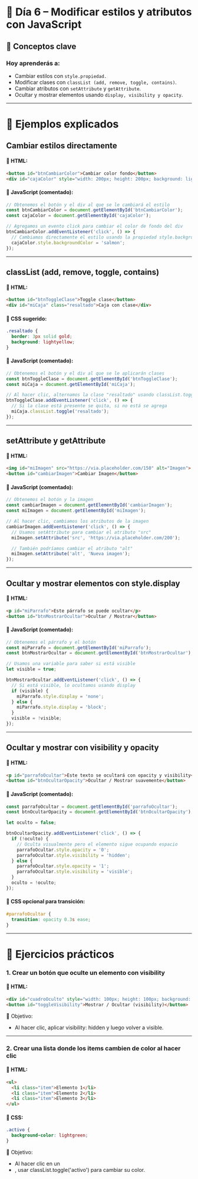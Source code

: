 # 📅 Día 6 – Modificar estilos y atributos con JavaScript

## 🧠 Conceptos clave

### Hoy aprenderás a:

- Cambiar estilos con `style.propiedad.`
- Modificar clases con `classList (add, remove, toggle, contains)`.
- Cambiar atributos con `setAttribute` y `getAttribute`.
- Ocultar y mostrar elementos usando `display, visibility y opacity`.

---

# 🧪 Ejemplos explicados

## Cambiar estilos directamente

#### 📄 HTML:
```html
<button id="btnCambiarColor">Cambiar color fondo</button>
<div id="cajaColor" style="width: 200px; height: 200px; background: lightblue;"></div>
```

#### 📜 JavaScript (comentado):
```js
// Obtenemos el botón y el div al que se le cambiará el estilo
const btnCambiarColor = document.getElementById('btnCambiarColor');
const cajaColor = document.getElementById('cajaColor');

// Agregamos un evento click para cambiar el color de fondo del div
btnCambiarColor.addEventListener('click', () => {
  // Cambiamos directamente el estilo usando la propiedad style.backgroundColor
  cajaColor.style.backgroundColor = 'salmon';
});
```

---

## classList (add, remove, toggle, contains)

#### 📄 HTML:
```html
<button id="btnToggleClase">Toggle clase</button>
<div id="miCaja" class="resaltado">Caja con clase</div>
```

#### 🎨 CSS sugerido:
```css
.resaltado {
  border: 3px solid gold;
  background: lightyellow;
}
```

#### 📜 JavaScript (comentado):
```js
// Obtenemos el botón y el div al que se le aplicarán clases
const btnToggleClase = document.getElementById('btnToggleClase');
const miCaja = document.getElementById('miCaja');

// Al hacer clic, alternamos la clase "resaltado" usando classList.toggle
btnToggleClase.addEventListener('click', () => {
  // Si la clase está presente se quita, si no está se agrega
  miCaja.classList.toggle('resaltado');
});
```

---

## setAttribute y getAttribute

#### 📄 HTML:
```html
<img id="miImagen" src="https://via.placeholder.com/150" alt="Imagen">
<button id="cambiarImagen">Cambiar Imagen</button>
```

#### 📜 JavaScript (comentado):
```js
// Obtenemos el botón y la imagen
const cambiarImagen = document.getElementById('cambiarImagen');
const miImagen = document.getElementById('miImagen');

// Al hacer clic, cambiamos los atributos de la imagen
cambiarImagen.addEventListener('click', () => {
  // Usamos setAttribute para cambiar el atributo "src"
  miImagen.setAttribute('src', 'https://via.placeholder.com/200');

  // También podríamos cambiar el atributo "alt"
  miImagen.setAttribute('alt', 'Nueva imagen');
});
```

---

## Ocultar y mostrar elementos con style.display

#### 📄 HTML:
```html
<p id="miParrafo">Este párrafo se puede ocultar</p>
<button id="btnMostrarOcultar">Ocultar / Mostrar</button>
```

#### 📜 JavaScript (comentado):
```js
// Obtenemos el párrafo y el botón
const miParrafo = document.getElementById('miParrafo');
const btnMostrarOcultar = document.getElementById('btnMostrarOcultar');

// Usamos una variable para saber si está visible
let visible = true;

btnMostrarOcultar.addEventListener('click', () => {
  // Si está visible, lo ocultamos usando display
  if (visible) {
    miParrafo.style.display = 'none';
  } else {
    miParrafo.style.display = 'block';
  }
  visible = !visible;
});
```

---

## Ocultar y mostrar con visibility y opacity

#### 📄 HTML:
```html
<p id="parrafoOcultar">Este texto se ocultará con opacity y visibility</p>
<button id="btnOcultarOpacity">Ocultar / Mostrar suavemente</button>
```

#### 📜 JavaScript (comentado):
```js
const parrafoOcultar = document.getElementById('parrafoOcultar');
const btnOcultarOpacity = document.getElementById('btnOcultarOpacity');

let oculto = false;

btnOcultarOpacity.addEventListener('click', () => {
  if (!oculto) {
    // Oculta visualmente pero el elemento sigue ocupando espacio
    parrafoOcultar.style.opacity = '0';
    parrafoOcultar.style.visibility = 'hidden';
  } else {
    parrafoOcultar.style.opacity = '1';
    parrafoOcultar.style.visibility = 'visible';
  }
  oculto = !oculto;
});
```

#### 🎨 CSS opcional para transición:
```css
#parrafoOcultar {
  transition: opacity 0.3s ease;
}
```

---

# 🧹 Ejercicios prácticos

### 1. Crear un botón que oculte un elemento con visibility

#### 📄 HTML:
```html
<div id="cuadroOculto" style="width: 100px; height: 100px; background: coral;"></div>
<button id="toggleVisibility">Mostrar / Ocultar (visibility)</button>
```

📝 Objetivo:
- Al hacer clic, aplicar visibility: hidden y luego volver a visible.

---

### 2. Crear una lista donde los items cambien de color al hacer clic

#### 📄 HTML:
```html
<ul>
  <li class="item">Elemento 1</li>
  <li class="item">Elemento 2</li>
  <li class="item">Elemento 3</li>
</ul>
```

#### 🎨 CSS:
```css
.activo {
  background-color: lightgreen;
}
```

📝 Objetivo:
- Al hacer clic en un <li>, usar classList.toggle('activo') para cambiar su color.
